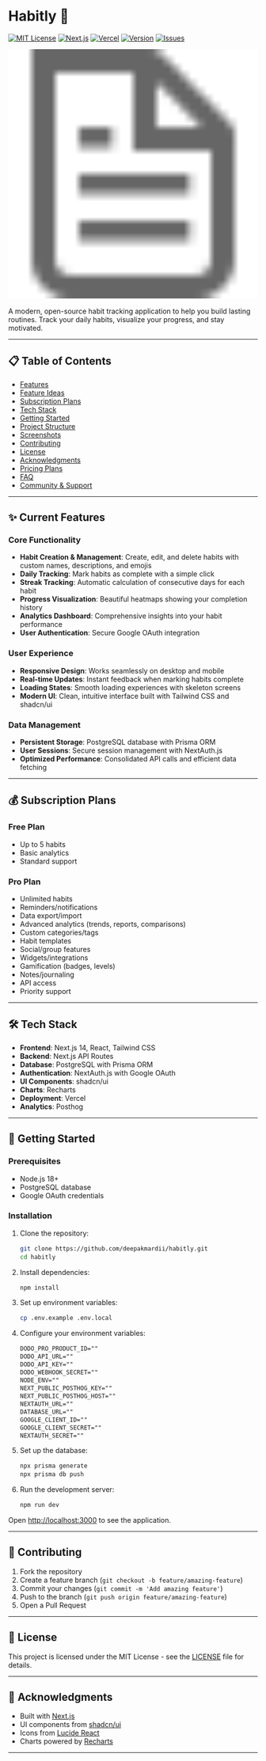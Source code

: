 # Habitly 🚀

[![MIT License](https://img.shields.io/badge/license-MIT-blue.svg)](LICENSE)
[![Next.js](https://img.shields.io/badge/built%20with-Next.js-000?logo=next.js)](https://nextjs.org/)
[![Vercel](https://img.shields.io/badge/deployed%20on-Vercel-000?logo=vercel)](https://vercel.com/)
[![Version](https://img.shields.io/badge/version-1.0.0-brightgreen)](#)
[![Issues](https://img.shields.io/github/issues/belikedeep/habitly)](https://github.com/belikedeep/habitly/issues)

<p align="center">
  <img src="public/file.svg" alt="Habitly Screenshot" width="600"/>
</p>

A modern, open-source habit tracking application to help you build lasting routines. Track your daily habits, visualize your progress, and stay motivated.

---

## 📋 Table of Contents

- [Features](#-current-features)
- [Feature Ideas](#-feature-ideas-for-habitly)
- [Subscription Plans](#-subscription-plans)
- [Tech Stack](#-tech-stack)
- [Getting Started](#-getting-started)
- [Project Structure](#-project-structure)
- [Screenshots](#-screenshots)
- [Contributing](#-contributing)
- [License](#-license)
- [Acknowledgments](#-acknowledgments)
- [Pricing Plans](#habitly-pricing-plans-)
- [FAQ](#-frequently-asked-questions)
- [Community & Support](#community--support)

---

## ✨ Current Features

### Core Functionality

- **Habit Creation & Management**: Create, edit, and delete habits with custom names, descriptions, and emojis
- **Daily Tracking**: Mark habits as complete with a simple click
- **Streak Tracking**: Automatic calculation of consecutive days for each habit
- **Progress Visualization**: Beautiful heatmaps showing your completion history
- **Analytics Dashboard**: Comprehensive insights into your habit performance
- **User Authentication**: Secure Google OAuth integration

### User Experience

- **Responsive Design**: Works seamlessly on desktop and mobile
- **Real-time Updates**: Instant feedback when marking habits complete
- **Loading States**: Smooth loading experiences with skeleton screens
- **Modern UI**: Clean, intuitive interface built with Tailwind CSS and shadcn/ui

### Data Management

- **Persistent Storage**: PostgreSQL database with Prisma ORM
- **User Sessions**: Secure session management with NextAuth.js
- **Optimized Performance**: Consolidated API calls and efficient data fetching

---

## 💰 Subscription Plans

### Free Plan

- Up to 5 habits
- Basic analytics
- Standard support

### Pro Plan

- Unlimited habits
- Reminders/notifications
- Data export/import
- Advanced analytics (trends, reports, comparisons)
- Custom categories/tags
- Habit templates
- Social/group features
- Widgets/integrations
- Gamification (badges, levels)
- Notes/journaling
- API access
- Priority support

---

## 🛠️ Tech Stack

- **Frontend**: Next.js 14, React, Tailwind CSS
- **Backend**: Next.js API Routes
- **Database**: PostgreSQL with Prisma ORM
- **Authentication**: NextAuth.js with Google OAuth
- **UI Components**: shadcn/ui
- **Charts**: Recharts
- **Deployment**: Vercel
- **Analytics**: Posthog

---

## 🚀 Getting Started

### Prerequisites

- Node.js 18+
- PostgreSQL database
- Google OAuth credentials

### Installation

1. Clone the repository:

   ```bash
   git clone https://github.com/deepakmardii/habitly.git
   cd habitly
   ```

2. Install dependencies:

   ```bash
   npm install
   ```

3. Set up environment variables:

   ```bash
   cp .env.example .env.local
   ```

4. Configure your environment variables:

   ```env
   DODO_PRO_PRODUCT_ID=""
   DODO_API_URL=""
   DODO_API_KEY=""
   DODO_WEBHOOK_SECRET=""
   NODE_ENV=""
   NEXT_PUBLIC_POSTHOG_KEY=""
   NEXT_PUBLIC_POSTHOG_HOST=""
   NEXTAUTH_URL=""
   DATABASE_URL=""
   GOOGLE_CLIENT_ID=""
   GOOGLE_CLIENT_SECRET=""
   NEXTAUTH_SECRET=""
   ```

5. Set up the database:

   ```bash
   npx prisma generate
   npx prisma db push
   ```

6. Run the development server:
   ```bash
   npm run dev
   ```

Open [http://localhost:3000](http://localhost:3000) to see the application.

---

<!--
## 📁 Project Structure

```
habitly/
├── app/                    # Next.js App Router
│   ├── api/               # API routes
│   ├── components/        # React components
│   ├── dashboard/         # Dashboard page
│   ├── habits/           # Habits page
│   ├── analytics/        # Analytics page
│   └── ...
├── components/            # Shared UI components
├── lib/                  # Utility functions
├── prisma/               # Database schema and migrations
└── public/               # Static assets
```

--- -->

## 🤝 Contributing

1. Fork the repository
2. Create a feature branch (`git checkout -b feature/amazing-feature`)
3. Commit your changes (`git commit -m 'Add amazing feature'`)
4. Push to the branch (`git push origin feature/amazing-feature`)
5. Open a Pull Request

---

## 📄 License

This project is licensed under the MIT License - see the [LICENSE](LICENSE) file for details.

---

## 🙏 Acknowledgments

- Built with [Next.js](https://nextjs.org/)
- UI components from [shadcn/ui](https://ui.shadcn.com/)
- Icons from [Lucide React](https://lucide.dev/)
- Charts powered by [Recharts](https://recharts.org/)

---
